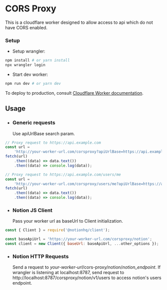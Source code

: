 # CORS Proxy

This is a cloudflare worker designed to allow access to api which do not have CORS enabled.

### Setup

-   Setup wrangler:

```bash
npm install # or yarn install
npx wrangler login
```

-   Start dev worker:

```bash
npm run dev # or yarn dev
```

To deploy to production, consult [Cloudflare Worker documentation](https://6b05b6e1.cloudflare-docs-7ou.pages.dev/workers/get-started/guide).

## Usage

-   ### Generic requests
    Use apiUrlBase search param.

```js
// Proxy request to https://api.example.com
const url =
    'http://your-worker-url.com/corsproxy?apiUrlBase=https://api.example.com';
fetch(url)
    .then((data) => data.text())
    .then((data) => console.log(data));
```

```js
// Proxy request to https://api.example.com/users/me
const url =
    'http://your-worker-url.com/corsproxy/users/me?apiUrlBase=https://api.example.com';
fetch(url)
    .then((data) => data.text())
    .then((data) => console.log(data));
```

-   ### Notion JS Client
    Pass your worker url as baseUrl to Client initialization.

```js
const { Client } = require('@notionhq/client');

const baseApiUrl = 'https://your-worker-url.com/corsproxy/notion';
const client = new Client({ baseUrl: baseApiUrl, ...other_options });
```

-   ### Notion HTTP Requests
    Send a request to _your-worker-url_/cors-proxy/notion/_notion_endpoint_.
    If wrangler is listening at localhost:8787, send request to http://localhost:8787/corsproxy/notion/v1/users to access notion's users endpoint.
